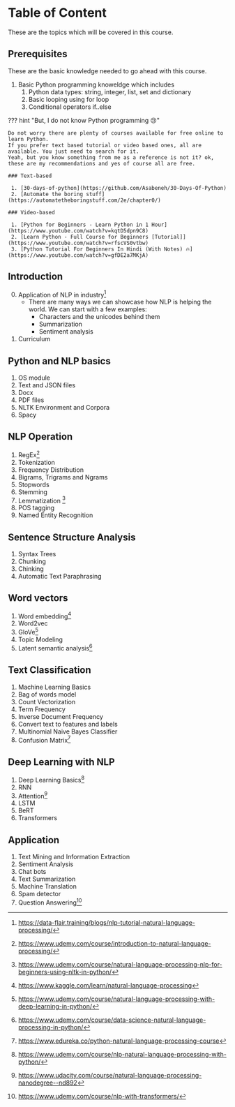 # Table of Content

These are the topics which will be covered in this course.

## Prerequisites

These are the basic knowledge needed to go ahead with this course.

1. Basic Python programming knoweldge which includes
    1. Python data types: string, integer, list, set and dictionary
    2. Basic looping using for loop
    3. Conditional operators if..else

??? hint "But, I do not know Python programming :cry:" 
    
    Do not worry there are plenty of courses available for free online to learn Python.  
    If you prefer text based tutorial or video based ones, all are available. You just need to search for it.  
    Yeah, but you know something from me as a reference is not it? ok, these are my recommendations and yes of course all are free.
     
    ### Text-based

     1. [30-days-of-python](https://github.com/Asabeneh/30-Days-Of-Python)
     2. [Automate the boring stuff](https://automatetheboringstuff.com/2e/chapter0/)

    ### Video-based
     
     1. [Python for Beginners - Learn Python in 1 Hour](https://www.youtube.com/watch?v=kqtD5dpn9C8)
     2. [Learn Python - Full Course for Beginners [Tutorial]](https://www.youtube.com/watch?v=rfscVS0vtbw)
     3. [Python Tutorial For Beginners In Hindi (With Notes) 🔥](https://www.youtube.com/watch?v=gfDE2a7MKjA)
## Introduction

0. Application of NLP in industry[^8]
    <!-- This part is about changing the mindset of students along with increasing curiosity in them -->
    - There are many ways we can showcase how NLP is helping the world. We can start with a few examples:
        - Characters and the unicodes behind them
        - Summarization
        - Sentiment analysis
1. Curriculum

## Python and NLP basics

1. OS module
2. Text and JSON files
3. Docx
4. PDF files
5. NLTK Environment and Corpora
6. Spacy

## NLP Operation

1. RegEx[^4]
2. Tokenization
3. Frequency Distribution
4. Bigrams, Trigrams and Ngrams
5. Stopwords
6. Stemming
7. Lemmatization [^1]
8. POS tagging
9. Named Entity Recognition

## Sentence Structure Analysis

1. Syntax Trees
2. Chunking
3. Chinking
4. Automatic Text Paraphrasing

## Word vectors

1. Word embedding[^2]
2. Word2vec
3. GloVe[^6]
4. Topic Modeling
5. Latent semantic analysis[^9]

## Text Classification

1. Machine Learning Basics
2. Bag of words model
3. Count Vectorization
4. Term Frequency
5. Inverse Document Frequency
6. Convert text to features and labels
7. Multinomial Naive Bayes Classifier
8. Confusion Matrix[^3]

## Deep Learning with NLP

1. Deep Learning Basics[^5]
2. RNN
3. Attention[^7]
4. LSTM
5. BeRT
6. Transformers

## Application

1. Text Mining and Information Extraction
2. Sentiment Analysis
3. Chat bots
4. Text Summarization
5. Machine Translation
6. Spam detector
7. Question Answering[^10]

[^1]: https://www.udemy.com/course/natural-language-processing-nlp-for-beginners-using-nltk-in-python/
[^2]: https://www.kaggle.com/learn/natural-language-processing
[^3]: https://www.edureka.co/python-natural-language-processing-course
[^4]: https://www.udemy.com/course/introduction-to-natural-language-processing/
[^5]: https://www.udemy.com/course/nlp-natural-language-processing-with-python/
[^6]: https://www.udemy.com/course/natural-language-processing-with-deep-learning-in-python/
[^7]: https://www.udacity.com/course/natural-language-processing-nanodegree--nd892
[^8]: https://data-flair.training/blogs/nlp-tutorial-natural-language-processing/
[^9]: https://www.udemy.com/course/data-science-natural-language-processing-in-python/
[^10]: https://www.udemy.com/course/nlp-with-transformers/
